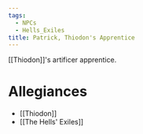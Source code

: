 ```yaml
---
tags:
  - NPCs
  - Hells_Exiles
title: Patrick, Thiodon's Apprentice
---
```

[[Thiodon]]'s artificer apprentice.
# Allegiances
- [[Thiodon]]
- [[The Hells' Exiles]]